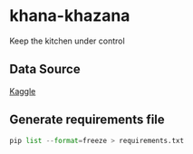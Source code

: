 # khana-khazana

Keep the kitchen under control

## Data Source

[Kaggle](https://www.kaggle.com/datasets/kanishk307/6000-indian-food-recipes-dataset)

## Generate requirements file

```Python
pip list --format=freeze > requirements.txt
```
